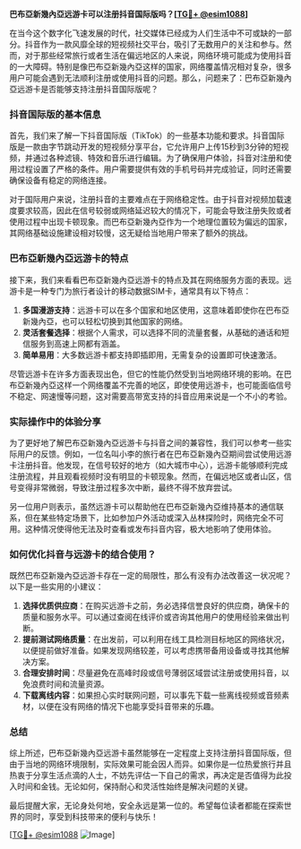 **巴布亞新幾內亞远游卡可以注册抖音国际版吗？[[TG💪+ @esim1088](https://t.me/s/esim1088)]**

在当今这个数字化飞速发展的时代，社交媒体已经成为人们生活中不可或缺的一部分。抖音作为一款风靡全球的短视频社交平台，吸引了无数用户的关注和参与。然而，对于那些经常旅行或者生活在偏远地区的人来说，网络环境可能成为使用抖音的一大障碍。特别是像巴布亞新幾內亞这样的国家，网络覆盖情况相对复杂，很多用户可能会遇到无法顺利注册或使用抖音的问题。那么，问题来了：巴布亞新幾內亞远游卡是否能够支持注册抖音国际版呢？

### 抖音国际版的基本信息

首先，我们来了解一下抖音国际版（TikTok）的一些基本功能和要求。抖音国际版是一款由字节跳动开发的短视频分享平台，它允许用户上传15秒到3分钟的短视频，并通过各种滤镜、特效和音乐进行编辑。为了确保用户体验，抖音对注册和使用过程设置了严格的条件。用户需要提供有效的手机号码并完成验证，同时还需要确保设备有稳定的网络连接。

对于国际用户来说，注册抖音的主要难点在于网络稳定性。由于抖音对视频加载速度要求较高，因此在信号较弱或网络延迟较大的情况下，可能会导致注册失败或者使用过程中出现卡顿现象。而巴布亞新幾內亞作为一个地理位置较为偏远的国家，其网络基础设施建设相对较慢，这无疑给当地用户带来了额外的挑战。

### 巴布亞新幾內亞远游卡的特点

接下来，我们来看看巴布亞新幾內亞远游卡的特点及其在网络服务方面的表现。远游卡是一种专门为旅行者设计的移动数据SIM卡，通常具有以下特点：

1. **多国漫游支持**：远游卡可以在多个国家和地区使用，这意味着即使你在巴布亞新幾內亞，也可以轻松切换到其他国家的网络。
2. **灵活套餐选择**：根据个人需求，可以选择不同的流量套餐，从基础的通话和短信服务到高速上网都有涵盖。
3. **简单易用**：大多数远游卡都支持即插即用，无需复杂的设置即可快速激活。

尽管远游卡在许多方面表现出色，但它的性能仍然受到当地网络环境的影响。在巴布亞新幾內亞这样一个网络覆盖不完善的地区，即使使用远游卡，也可能面临信号不稳定、网速慢等问题，这对需要高带宽支持的抖音应用来说是一个不小的考验。

### 实际操作中的体验分享

为了更好地了解巴布亞新幾內亞远游卡与抖音之间的兼容性，我们可以参考一些实际用户的反馈。例如，一位名叫小李的旅行者在巴布亞新幾內亞期间尝试使用远游卡注册抖音。他发现，在信号较好的地方（如大城市中心），远游卡能够顺利完成注册流程，并且观看视频时没有明显的卡顿现象。然而，在偏远地区或者山区，信号变得非常微弱，导致注册过程多次中断，最终不得不放弃尝试。

另一位用户则表示，虽然远游卡可以帮助他在巴布亞新幾內亞维持基本的通信联系，但在某些特定场景下，比如参加户外活动或深入丛林探险时，网络完全不可用。这种情况使得他无法及时查看或发布抖音内容，极大地影响了使用体验。

### 如何优化抖音与远游卡的结合使用？

既然巴布亞新幾內亞远游卡存在一定的局限性，那么有没有办法改善这一状况呢？以下是一些实用的小建议：

1. **选择优质供应商**：在购买远游卡之前，务必选择信誉良好的供应商，确保卡的质量和服务水平。可以通过查阅在线评价或咨询其他用户的使用经验来做出判断。
2. **提前测试网络质量**：在出发前，可以利用在线工具检测目标地区的网络状况，以便提前做好准备。如果发现网络较差，可以考虑携带备用设备或寻找其他解决方案。
3. **合理安排时间**：尽量避免在高峰时段或信号薄弱区域尝试注册或使用抖音，以免浪费时间和流量资源。
4. **下载离线内容**：如果担心实时联网问题，可以事先下载一些离线视频或音频素材，以便在没有网络的情况下也能享受抖音带来的乐趣。

### 总结

综上所述，巴布亞新幾內亞远游卡虽然能够在一定程度上支持注册抖音国际版，但由于当地的网络环境限制，实际效果可能会因人而异。如果你是一位热爱旅行并且热衷于分享生活点滴的人士，不妨先评估一下自己的需求，再决定是否值得为此投入时间和金钱。无论如何，保持耐心和灵活性始终是解决问题的关键。

最后提醒大家，无论身处何地，安全永远是第一位的。希望每位读者都能在探索世界的同时，享受到科技带来的便利与快乐！

[[TG💪+ @esim1088](https://t.me/s/esim1088) ![Image](https://i.postimg.cc/4NQfJmqS/Snipaste-2025-05-13-00-14-12.png)]